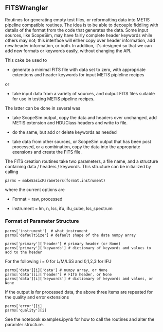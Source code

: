 
## FITSWrangler

Routines for generating empty test files, or reformatting data into METIS pipeline compatible routines. The idea is to be able to decouple fiddling with details of the format from the code that generates the data. Some input sources, like ScopeSim, may have fairly complete header keywords while others may not; this interface will either copy over header information, add new header information, or both. In addition, it's designed so that we can add new formats or keywords easily, without changing the API. 

This cake be used to

 - generate a minimal FITS file with data set to zero, with
   appropriate extentions and header keywords for input METIS pipleline recipes

or

 - take input data from a variety of sources, and output FITS files suitable for
   use in testing METIS pipeline recipes.

The latter can be done in several was

 - take ScopeSim output, copy the data and headers over unchanged, add
   METIS extension and HDUClass headers and write to file. 

 - do the same, but add or delete keywords as needed

 - take data from other sources, or ScopeSim output that has been post
   processed, or a combination, copy the data into the appropriate
   exensions and create the FITS file.


The FITS creation routines take two parameters, a file name, and a
structure containing data / headers / keywords.  This structure can be
initialized by calling

    parms = makeBasicParameters(format,instrument)

where the current options are

 - Format = raw, processed

 - instrument = lm, n, lss, ifu, ifu_cube, lss_spectrum


### Format of Parameter Structure

    parms['instrument']  # what instrument
    parms['defaultSize'] # default shape of the data numpy array

    parms['primary']['header'] # primary header (or None)
    parms['primary']['keywords'] # dictionary of keywords and values to add to the header

For the following i = 0 for L/M/LSS and 0,1,2,3 for IFU
 
    parms['data'][i]['data'] # numpy array, or None
    parms['data'][i]['header'] # FITS header, or None
    parms['data'][i]['keywords'] # dictionary of keywords and values, or None
    
If the output is for processed data, the above three items are repeated for the quality and error extensions

    parms['error'][i]
    parms['quality'][i]
    
See the notebook examples.ipynb for how to call the routines and alter the paramter structure. 



